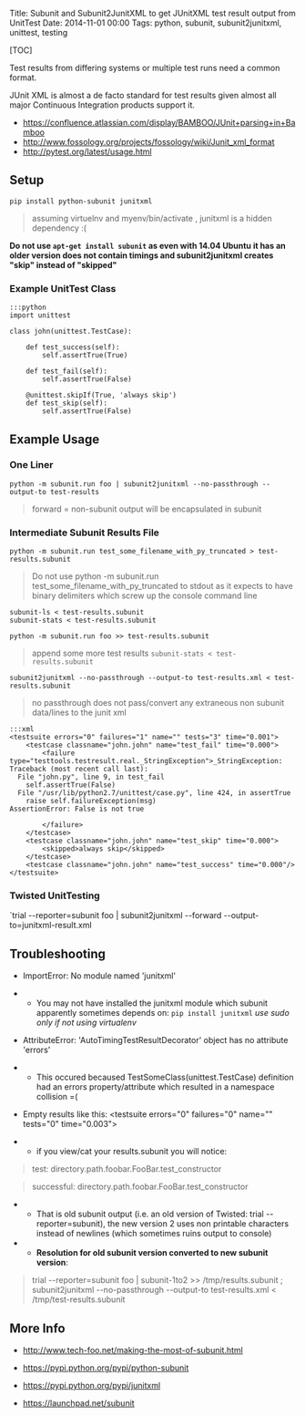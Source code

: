 Title: Subunit and Subunit2JunitXML to get JUnitXML test result output from UnitTest
Date: 2014-11-01 00:00
Tags: python, subunit, subunit2junitxml, unittest, testing

[TOC]

Test results from differing systems or multiple test runs need a common format.

JUnit XML is almost a de facto standard for test results given almost all major Continuous Integration products support it.

- <https://confluence.atlassian.com/display/BAMBOO/JUnit+parsing+in+Bamboo>
- <http://www.fossology.org/projects/fossology/wiki/Junit_xml_format>
- <http://pytest.org/latest/usage.html>

## Setup

`pip install python-subunit junitxml`
> assuming virtuelnv and myenv/bin/activate , junitxml is a hidden dependency :(

**Do not use `apt-get install subunit` as even with 14.04 Ubuntu it has an older version does not contain timings and subunit2junitxml creates "skip" instead of "skipped"**


### Example UnitTest Class

    :::python
    import unittest
        
    class john(unittest.TestCase):
        
        def test_success(self):
            self.assertTrue(True)
        
        def test_fail(self):
            self.assertTrue(False)
        
        @unittest.skipIf(True, 'always skip')
        def test_skip(self):
            self.assertTrue(False)
    


## Example Usage

### One Liner
`python -m subunit.run foo | subunit2junitxml --no-passthrough --output-to test-results`
> forward = non-subunit output will be encapsulated in subunit 

### Intermediate Subunit Results File
`python -m subunit.run test_some_filename_with_py_truncated > test-results.subunit`
> Do not use python -m subunit.run test_some_filename_with_py_truncated to stdout as it expects to have binary delimiters which screw up the console command line

    subunit-ls < test-results.subunit
    subunit-stats < test-results.subunit

`python -m subunit.run foo >> test-results.subunit`
> append some more test results
`subunit-stats < test-results.subunit`


`subunit2junitxml --no-passthrough --output-to test-results.xml < test-results.subunit`
> no passthrough does not pass/convert any extraneous non subunit data/lines to the junit xml

    :::xml
    <testsuite errors="0" failures="1" name="" tests="3" time="0.001">
        <testcase classname="john.john" name="test_fail" time="0.000">
            <failure type="testtools.testresult.real._StringException">_StringException: Traceback (most recent call last):
      File "john.py", line 9, in test_fail
        self.assertTrue(False)
      File "/usr/lib/python2.7/unittest/case.py", line 424, in assertTrue
        raise self.failureException(msg)
    AssertionError: False is not true
        
            </failure>
        </testcase>
        <testcase classname="john.john" name="test_skip" time="0.000">
            <skipped>always skip</skipped>
        </testcase>
        <testcase classname="john.john" name="test_success" time="0.000"/>
    </testsuite>
    


### Twisted UnitTesting
`trial --reporter=subunit foo | subunit2junitxml --forward --output-to=junitxml-result.xml


## Troubleshooting

- ImportError: No module named 'junitxml'

- - You may not have installed the junitxml module which subunit apparently sometimes depends on: `pip install junitxml` *use sudo only if not using virtualenv*

- AttributeError: 'AutoTimingTestResultDecorator' object has no attribute 'errors'

- - This occured becaused TestSomeClass(unittest.TestCase) definition had an errors property/attribute which resulted in a namespace collision =(

-  Empty results like this: &lt;testsuite errors="0" failures="0" name="" tests="0" time="0.003"&gt;

- - if you view/cat your results.subunit you will notice:

> test: directory.path.foobar.FooBar.test_constructor

> successful: directory.path.foobar.FooBar.test_constructor

- - That is old subunit output (i.e. an old version of Twisted: trial --reporter=subunit), the new version 2 uses non printable characters instead of newlines (which sometimes ruins output to console)
- - **Resolution for old subunit version converted to new subunit version**:
>  trial --reporter=subunit foo | subunit-1to2 >> /tmp/results.subunit ; subunit2junitxml --no-passthrough --output-to test-results.xml < /tmp/test-results.subunit


## More Info

- <http://www.tech-foo.net/making-the-most-of-subunit.html>
- <https://pypi.python.org/pypi/python-subunit>
- <https://pypi.python.org/pypi/junitxml>

- <https://launchpad.net/subunit>
